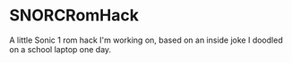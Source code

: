# SNORCRomHack
 A little Sonic 1 rom hack I'm working on, based on an inside joke I doodled on a school laptop one day.
